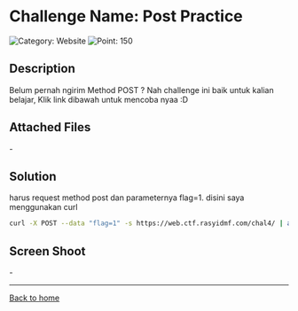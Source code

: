 # Challenge Name: Post Practice

![Category: Website](https://img.shields.io/badge/Category-Website-lightgrey.svg)
![Point: 150](https://img.shields.io/badge/Score-150-brightgreen.svg)

## Description

Belum pernah ngirim Method POST ? Nah challenge ini baik untuk kalian belajar, Klik link dibawah untuk mencoba nyaa :D

## Attached Files

\-

## Solution

harus request method post dan parameternya flag=1.
disini saya menggunakan curl

```bash
curl -X POST --data "flag=1" -s https://web.ctf.rasyidmf.com/chal4/ | awk '/Flag :/{print $3}' | sed 's/<br>//g'
```

## Screen Shoot

\-

---

[Back to home](/CTFR/)
